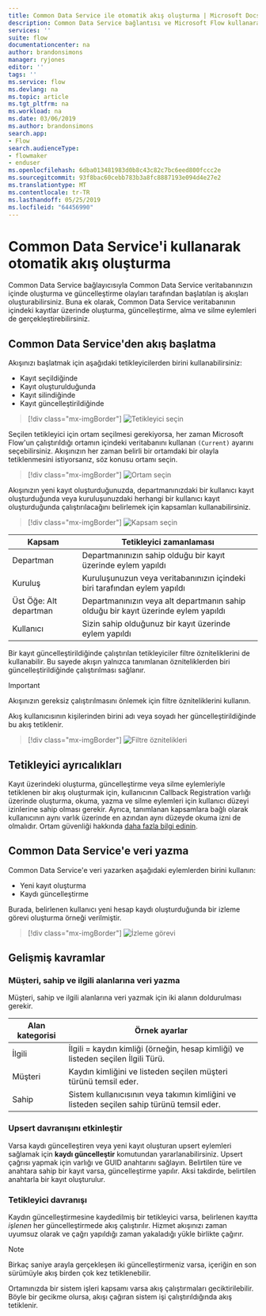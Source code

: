 ```yaml
---
title: Common Data Service ile otomatik akış oluşturma | Microsoft Docs
description: Common Data Service bağlantısı ve Microsoft Flow kullanarak iş akışları oluşturma
services: ''
suite: flow
documentationcenter: na
author: brandonsimons
manager: ryjones
editor: ''
tags: ''
ms.service: flow
ms.devlang: na
ms.topic: article
ms.tgt_pltfrm: na
ms.workload: na
ms.date: 03/06/2019
ms.author: brandonsimons
search.app:
- Flow
search.audienceType:
- flowmaker
- enduser
ms.openlocfilehash: 6dba013481983d0b8c43c82c7bc6eed800fccc2e
ms.sourcegitcommit: 93f8bac60cebb783b3a8fc8887193e094d4e27e2
ms.translationtype: MT
ms.contentlocale: tr-TR
ms.lasthandoff: 05/25/2019
ms.locfileid: "64456990"
---
```

# <a name="create-an-automated-flow-by-using-common-data-service"></a>Common Data Service'i kullanarak otomatik akış oluşturma

Common Data Service bağlayıcısıyla Common Data Service veritabanınızın içinde oluşturma ve güncelleştirme olayları tarafından başlatılan iş akışları oluşturabilirsiniz. Buna ek olarak, Common Data Service veritabanının içindeki kayıtlar üzerinde oluşturma, güncelleştirme, alma ve silme eylemleri de gerçekleştirebilirsiniz.

## <a name="initiate-a-flow-from-common-data-service"></a>Common Data Service'den akış başlatma

Akışınızı başlatmak için aşağıdaki tetikleyicilerden birini kullanabilirsiniz:

- Kayıt seçildiğinde
- Kayıt oluşturulduğunda
- Kayıt silindiğinde
- Kayıt güncelleştirildiğinde


> [!div class="mx-imgBorder"]
> ![Tetikleyici seçin](./media/cds-connector/Triggers.png)

Seçilen tetikleyici için ortam seçilmesi gerekiyorsa, her zaman Microsoft Flow'un çalıştırıldığı ortamın içindeki veritabanını kullanan `(Current)` ayarını seçebilirsiniz. Akışınızın her zaman belirli bir ortamdaki bir olayla tetiklenmesini istiyorsanız, söz konusu ortamı seçin.

> [!div class="mx-imgBorder"]
> ![Ortam seçin](./media/cds-connector/Environments.png)

Akışınızın yeni kayıt oluşturduğunuzda, departmanınızdaki bir kullanıcı kayıt oluşturduğunda veya kuruluşunuzdaki herhangi bir kullanıcı kayıt oluşturduğunda çalıştırılacağını belirlemek için kapsamları kullanabilirsiniz.

> [!div class="mx-imgBorder"]
> ![Kapsam seçin](./media/cds-connector/Scopes.png)

|Kapsam|Tetikleyici zamanlaması|
| --- | --- |
|Departman|Departmanınızın sahip olduğu bir kayıt üzerinde eylem yapıldı|
|Kuruluş|Kuruluşunuzun veya veritabanınızın içindeki biri tarafından eylem yapıldı|
|Üst Öğe: Alt departman|Departmanınızın veya alt departmanın sahip olduğu bir kayıt üzerinde eylem yapıldı|
|Kullanıcı|Sizin sahip olduğunuz bir kayıt üzerinde eylem yapıldı|

Bir kayıt güncelleştirildiğinde çalıştırılan tetikleyiciler filtre özniteliklerini de kullanabilir. Bu sayede akışın yalnızca tanımlanan özniteliklerden biri güncelleştirildiğinde çalıştırılması sağlanır.

> [!IMPORTANT]
> Akışınızın gereksiz çalıştırılmasını önlemek için filtre özniteliklerini kullanın.

Akış kullanıcısının kişilerinden birini adı veya soyadı her güncelleştirildiğinde bu akış tetiklenir.

> [!div class="mx-imgBorder"]
> ![Filtre öznitelikleri](./media/cds-connector/FilterAttributes.png)

## <a name="trigger-privileges"></a>Tetikleyici ayrıcalıkları

Kayıt üzerindeki oluşturma, güncelleştirme veya silme eylemleriyle tetiklenen bir akış oluşturmak için, kullanıcının Callback Registration varlığı üzerinde oluşturma, okuma, yazma ve silme eylemleri için kullanıcı düzeyi izinlerine sahip olması gerekir. Ayrıca, tanımlanan kapsamlara bağlı olarak kullanıcının aynı varlık üzerinde en azından aynı düzeyde okuma izni de olmalıdır.  Ortam güvenliği hakkında [daha fazla bilgi edinin](https://docs.microsoft.com/power-platform/admin/database-security).

## <a name="write-data-into-common-data-service"></a>Common Data Service'e veri yazma

Common Data Service'e veri yazarken aşağıdaki eylemlerden birini kullanın:

- Yeni kayıt oluşturma
- Kaydı güncelleştirme

Burada, belirlenen kullanıcı yeni hesap kaydı oluşturduğunda bir izleme görevi oluşturma örneği verilmiştir.  

> [!div class="mx-imgBorder"]
> ![İzleme görevi](./media/cds-connector/Regarding.png)

## <a name="advanced-concepts"></a>Gelişmiş kavramlar

### <a name="write-data-into-customer-owner-and-regarding-fields"></a>Müşteri, sahip ve ilgili alanlarına veri yazma

Müşteri, sahip ve ilgili alanlarına veri yazmak için iki alanın doldurulması gerekir.

| Alan kategorisi | Örnek ayarlar |
| --- | --- |
| İlgili | İlgili = kaydın kimliği (örneğin, hesap kimliği) ve listeden seçilen İlgili Türü. |
| Müşteri | Kaydın kimliğini ve listeden seçilen müşteri türünü temsil eder. |
| Sahip | Sistem kullanıcısının veya takımın kimliğini ve listeden seçilen sahip türünü temsil eder. |

### <a name="enable-upsert-behavior"></a>Upsert davranışını etkinleştir

Varsa kaydı güncelleştiren veya yeni kayıt oluşturan upsert eylemleri sağlamak için **kaydı güncelleştir** komutundan yararlanabilirsiniz. Upsert çağrısı yapmak için varlığı ve GUID anahtarını sağlayın. Belirtilen türe ve anahtara sahip bir kayıt varsa, güncelleştirme yapılır. Aksi takdirde, belirtilen anahtarla bir kayıt oluşturulur.

### <a name="trigger-behavior"></a>Tetikleyici davranışı

Kaydın güncelleştirmesine kaydedilmiş bir tetikleyici varsa, belirlenen kayıtta *işlenen* her güncelleştirmede akış çalıştırılır. Hizmet akışınızı zaman uyumsuz olarak ve çağrı yapıldığı zaman yakaladığı yükle birlikte çağırır.

> [!NOTE]
> Birkaç saniye arayla gerçekleşen iki güncelleştirmeniz varsa, içeriğin en son sürümüyle akış birden çok kez tetiklenebilir.

Ortamınızda bir sistem işleri kapsamı varsa akış çalıştırmaları geciktirilebilir.  Böyle bir gecikme olursa, akışı çağıran sistem işi çalıştırıldığında akış tetiklenir.
